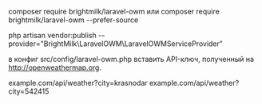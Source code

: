 composer require brightmilk/laravel-owm
или
composer require brightmilk/laravel-owm --prefer-source

php artisan vendor:publish --provider="BrightMilk\LaravelOWM\LaravelOWMServiceProvider"

в конфиг src/config/laravel-owm.php вставить API-ключ, полученный на http://openweathermap.org.

example.com/api/weather?city=krasnodar
example.com/api/weather?city=542415